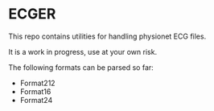 # ECGER
This repo contains utilities for handling physionet ECG files.

It is a work in progress, use at your own risk.

The following formats can be parsed so far:
* Format212
* Format16
* Format24


